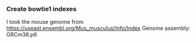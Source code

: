 ### Create bowtie1 indexes

I took the mouse genome from https://useast.ensembl.org/Mus_musculus/Info/Index 
Genome assembly: GRCm38.p6
